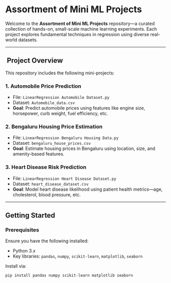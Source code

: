 # Assortment of Mini ML Projects

Welcome to the **Assortment of Mini ML Projects** repository—a curated collection of hands-on, small-scale machine learning experiments. Each project explores fundamental techniques in regression using diverse real-world datasets.

---

## ​ Project Overview

This repository includes the following mini-projects:

### 1. Automobile Price Prediction
- File: `LinearRegression Automobile Dataset.py`  
- Dataset: `Automobile_data.csv`  
- **Goal**: Predict automobile prices using features like engine size, horsepower, curb weight, fuel efficiency, etc.

### 2. Bengaluru Housing Price Estimation
- File: `LinearRegression Bengaluru Housing Data.py`  
- Dataset: `bengaluru_house_prices.csv`  
- **Goal**: Estimate housing prices in Bengaluru using location, size, and amenity-based features.

### 3. Heart Disease Risk Prediction
- File: `LinearRegression Heart Disease Dataset.py`  
- Dataset: `heart_disease_dataset.csv`  
- **Goal**: Model heart disease likelihood using patient health metrics—age, cholesterol, blood pressure, etc.

---

##  Getting Started

### Prerequisites
Ensure you have the following installed:
- Python 3.x  
- Key libraries: `pandas`, `numpy`, `scikit-learn`, `matplotlib`, `seaborn`

Install via:
```bash
pip install pandas numpy scikit-learn matplotlib seaborn
